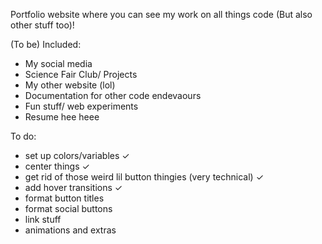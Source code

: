 Portfolio website where you can see my work on all things code (But also other stuff too)!

(To be) Included:
- My social media
- Science Fair Club/ Projects
- My other website (lol)
- Documentation for other code endevaours
- Fun stuff/ web experiments
- Resume hee heee

To do:
- set up colors/variables ✓
- center things ✓
- get rid of those weird lil button thingies (very technical) ✓
- add hover transitions ✓
- format button titles
- format social buttons
- link stuff
- animations and extras
